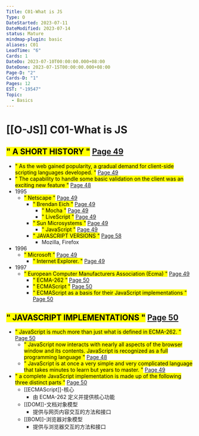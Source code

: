 ```yaml
---
Title: C01-What is JS
Type: O
DateStarted: 2023-07-11
DateModified: 2023-07-14
status: Mature
mindmap-plugin: basic
aliases: C01
LeadTime: "6"
Cards: 1
DateDo: 2023-07-10T00:00:00.000+08:00
DateDone: 2023-07-15T00:00:00.000+08:00
Page-D: "2"
Cards-D: "1"
Pages: 12
EST: "-19547"
Topic:
  - Basics
---
```


# [[O-JS]] C01-What is JS

## <mark class="hltr-gray ">" A SHORT HISTORY "</mark> [Page 49 ](zotero://open-pdf/library/items/ZK2IJ5LN?page=49&annotation=UETQLMA6)

- <mark class="hltr-yellow ">" As the web gained popularity, a gradual demand for client-side scripting languages developed. "</mark> [Page 49 ](zotero://open-pdf/library/items/ZK2IJ5LN?page=49&annotation=PD4Z6N7T)
- <mark class="hltr-yellow ">" The capability to handle some basic validation on the client was an exciting new feature "</mark> [Page 48 ](zotero://open-pdf/library/items/ZK2IJ5LN?page=48&annotation=E42V4AGV)
- 1995
  - <mark class="hltr-orange ">" Netscape "</mark> [Page 49 ](zotero://open-pdf/library/items/ZK2IJ5LN?page=49&annotation=3WPVTRYP)
    - <mark class="hltr-orange ">" Brendan Eich "</mark> [Page 49 ](zotero://open-pdf/library/items/ZK2IJ5LN?page=49&annotation=SFZUTJQT)
      - <mark class="hltr-yellow ">" Mocha "</mark> [Page 49 ](zotero://open-pdf/library/items/ZK2IJ5LN?page=49&annotation=WE69I65C)
      - <mark class="hltr-yellow ">" LiveScript "</mark> [Page 49 ](zotero://open-pdf/library/items/ZK2IJ5LN?page=49&annotation=L8TEIHIB)
    - <mark class="hltr-orange ">" Sun Microsystems "</mark> [Page 49 ](zotero://open-pdf/library/items/ZK2IJ5LN?page=49&annotation=E97WR88S)
      - <mark class="hltr-yellow ">" JavaScript "</mark> [Page 49 ](zotero://open-pdf/library/items/ZK2IJ5LN?page=49&annotation=HZYSQ8JQ)
    - <mark class="hltr-gray ">" JAVASCRIPT VERSIONS "</mark> [Page 58 ](zotero://open-pdf/library/items/ZK2IJ5LN?page=58&annotation=JMMM8N4H)
      - Mozilla, Firefox
- 1996
  - <mark class="hltr-orange ">" Microsoft "</mark> [Page 49 ](zotero://open-pdf/library/items/ZK2IJ5LN?page=49&annotation=BWGIH9AK)
    - <mark class="hltr-orange ">" Internet Explorer. "</mark> [Page 49 ](zotero://open-pdf/library/items/ZK2IJ5LN?page=49&annotation=LEVTEJ88)
- 1997
  - <mark class="hltr-orange ">" European Computer Manufacturers Association (Ecma) "</mark> [Page 49 ](zotero://open-pdf/library/items/ZK2IJ5LN?page=49&annotation=MAD7AVUV)
    - <mark class="hltr-orange ">" ECMA-262 "</mark> [Page 50 ](zotero://open-pdf/library/items/ZK2IJ5LN?page=50&annotation=XYH4TXZR)
    - <mark class="hltr-orange ">" ECMAScript "</mark> [Page 50 ](zotero://open-pdf/library/items/ZK2IJ5LN?page=50&annotation=PJ5UJMCQ)
    - <mark class="hltr-yellow ">" ECMAScript as a basis for their JavaScript implementations "</mark> [Page 50 ](zotero://open-pdf/library/items/ZK2IJ5LN?page=50&annotation=YLI88VQH)

## <mark class="hltr-gray ">" JAVASCRIPT IMPLEMENTATIONS "</mark> [Page 50 ](zotero://open-pdf/library/items/ZK2IJ5LN?page=50&annotation=Q4RJJM8N)

- <mark class="hltr-yellow ">" JavaScript is much more than just what is defined in ECMA-262. "</mark> [Page 50 ](zotero://open-pdf/library/items/ZK2IJ5LN?page=50&annotation=XIUBLR56)
  - <mark class="hltr-yellow ">" JavaScript now interacts with nearly all aspects of the browser window and its contents. JavaScript is recognized as a full programming language "</mark> [Page 48 ](zotero://open-pdf/library/items/ZK2IJ5LN?page=48&annotation=HFVXL9EX)
  - <mark class="hltr-yellow ">" JavaScript is at once a very simple and very complicated language that takes minutes to learn but years to master. "</mark> [Page 49 ](zotero://open-pdf/library/items/ZK2IJ5LN?page=49&annotation=BTMGYKB6)
- <mark class="hltr-orange ">" a complete JavaScript implementation is made up of the following three distinct parts "</mark> [Page 50 ](zotero://open-pdf/library/items/ZK2IJ5LN?page=50&annotation=E8SK6SWA)
  - [[ECMAScript]]-核心
    - 由 ECMA-262 定义并提供核心功能
  - [[DOM]]-文档对象模型
    - 提供与网页内容交互的方法和接口
  - [[BOM]]-浏览器对象模型
    - 提供与浏览器交互的方法和接口
